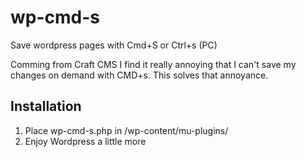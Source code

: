 # wp-cmd-s
Save wordpress pages with Cmd+S or Ctrl+s (PC)

Comming from Craft CMS I find it really annoying that I can't save my changes on demand with CMD+s. This solves that annoyance.

## Installation
1. Place wp-cmd-s.php in /wp-content/mu-plugins/
2. Enjoy Wordpress a little more

